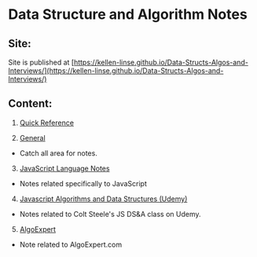 # Data Structure and Algorithm Notes

## Site:

Site is published at [https://kellen-linse.github.io/Data-Structs-Algos-and-Interviews/](https://kellen-linse.github.io/Data-Structs-Algos-and-Interviews/)


## Content:



1. [Quick Reference](./Quick_Reference/index.md)

2. [General](./General_Notes/index.md)
  - Catch all area for notes.

3. [JavaScript Language Notes](./JavaScript_Notes/notes.md)
  - Notes related specifically to JavaScript

4. [Javascript Algorithms and Data Structures (Udemy)](/JS_Algorithms_and_Data_Structures/index.md)
  - Notes related to Colt Steele's JS DS&A class on Udemy.

5. [AlgoExpert](./AlgoExpert/index.md)
  - Note related to AlgoExpert.com

